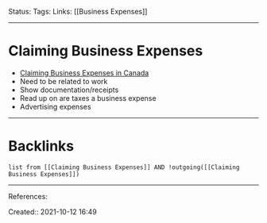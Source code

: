 Status: 
Tags: 
Links: [[Business Expenses]]
___
# Claiming Business Expenses
- [Claiming Business Expenses in Canada](https://www.thebalancesmb.com/business-expenses-for-canadian-income-tax-2948642)
- Need to be related to work
- Show documentation/receipts
- Read up on are taxes a business expense
- Advertising expenses
___
# Backlinks
```dataview
list from [[Claiming Business Expenses]] AND !outgoing([[Claiming Business Expenses]])
```
___
References:

Created:: 2021-10-12 16:49
